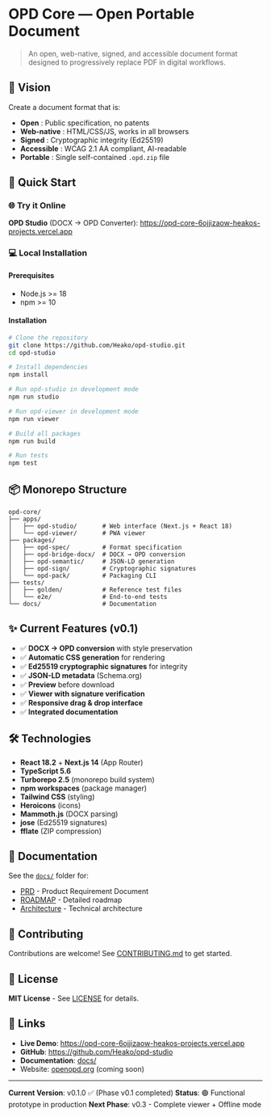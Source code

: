 # OPD Core — Open Portable Document

> An open, web-native, signed, and accessible document format designed to progressively replace PDF in digital workflows.

## 🎯 Vision

Create a document format that is:
- **Open** : Public specification, no patents
- **Web-native** : HTML/CSS/JS, works in all browsers
- **Signed** : Cryptographic integrity (Ed25519)
- **Accessible** : WCAG 2.1 AA compliant, AI-readable
- **Portable** : Single self-contained `.opd.zip` file

## 🚀 Quick Start

### 🌐 Try it Online

**OPD Studio** (DOCX → OPD Converter): https://opd-core-6ojjizaow-heakos-projects.vercel.app

### 💻 Local Installation

#### Prerequisites

- Node.js >= 18
- npm >= 10

#### Installation

```bash
# Clone the repository
git clone https://github.com/Heako/opd-studio.git
cd opd-studio

# Install dependencies
npm install

# Run opd-studio in development mode
npm run studio

# Run opd-viewer in development mode
npm run viewer

# Build all packages
npm run build

# Run tests
npm test
```

## 📦 Monorepo Structure

```
opd-core/
├── apps/
│   ├── opd-studio/       # Web interface (Next.js + React 18)
│   └── opd-viewer/       # PWA viewer
├── packages/
│   ├── opd-spec/         # Format specification
│   ├── opd-bridge-docx/  # DOCX → OPD conversion
│   ├── opd-semantic/     # JSON-LD generation
│   ├── opd-sign/         # Cryptographic signatures
│   └── opd-pack/         # Packaging CLI
├── tests/
│   ├── golden/           # Reference test files
│   └── e2e/              # End-to-end tests
└── docs/                 # Documentation
```

## ✨ Current Features (v0.1)

- ✅ **DOCX → OPD conversion** with style preservation
- ✅ **Automatic CSS generation** for rendering
- ✅ **Ed25519 cryptographic signatures** for integrity
- ✅ **JSON-LD metadata** (Schema.org)
- ✅ **Preview** before download
- ✅ **Viewer with signature verification**
- ✅ **Responsive drag & drop interface**
- ✅ **Integrated documentation**

## 🛠️ Technologies

- **React 18.2** + **Next.js 14** (App Router)
- **TypeScript 5.6**
- **Turborepo 2.5** (monorepo build system)
- **npm workspaces** (package manager)
- **Tailwind CSS** (styling)
- **Heroicons** (icons)
- **Mammoth.js** (DOCX parsing)
- **jose** (Ed25519 signatures)
- **fflate** (ZIP compression)

## 📖 Documentation

See the [`docs/`](./docs/) folder for:
- [PRD](./docs/PRD.md) - Product Requirement Document
- [ROADMAP](./docs/ROADMAP.md) - Detailed roadmap
- [Architecture](./docs/architecture.md) - Technical architecture

## 🤝 Contributing

Contributions are welcome! See [CONTRIBUTING.md](./CONTRIBUTING.md) to get started.

## 📜 License

**MIT License** - See [LICENSE](./LICENSE) for details.

## 🔗 Links

- **Live Demo**: https://opd-core-6ojjizaow-heakos-projects.vercel.app
- **GitHub**: https://github.com/Heako/opd-studio
- **Documentation**: [docs/](./docs/)
- Website: [openopd.org](https://openopd.org) (coming soon)

---

**Current Version**: v0.1.0 ✅ (Phase v0.1 completed)
**Status**: 🟢 Functional prototype in production
**Next Phase**: v0.3 - Complete viewer + Offline mode

